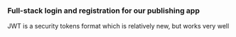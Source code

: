 ### Full-stack login and registration for our publishing app

<!-- The oAuth2, OpenID Connect and JSON Web Tokens (JWT) is a new secruity stack for modern single-page-app applications. -->


JWT is a security tokens format which is relatively new, but works very well 